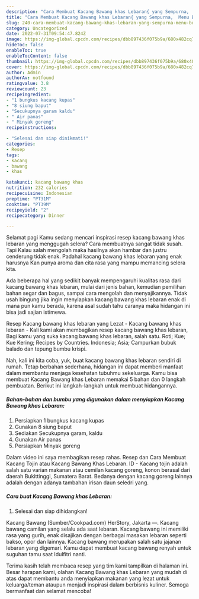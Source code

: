```yaml
---
description: "Cara Membuat Kacang Bawang khas Lebaran{ yang Sempurna,  Menu Buat lebaran"
title: "Cara Membuat Kacang Bawang khas Lebaran{ yang Sempurna,  Menu Buat lebaran"
slug: 240-cara-membuat-kacang-bawang-khas-lebaran-yang-sempurna-menu-buat-lebaran
category: Uncategorized
date: 2022-07-31T09:54:47.824Z
image: https://img-global.cpcdn.com/recipes/dbb897436f075b9a/680x482cq70/kacang-bawang-khas-lebaran-foto-resep-utama.jpg
hideToc: false
enableToc: true
enableTocContent: false
thumbnail: https://img-global.cpcdn.com/recipes/dbb897436f075b9a/680x482cq70/kacang-bawang-khas-lebaran-foto-resep-utama.jpg
cover: https://img-global.cpcdn.com/recipes/dbb897436f075b9a/680x482cq70/kacang-bawang-khas-lebaran-foto-resep-utama.jpg
author: Admin
authorAv: notfound
ratingvalue: 3.8
reviewcount: 23
recipeingredient:
- "1 bungkus kacang kupas"
- "8 siung baput"
- "Secukupnya garam kaldu"
- " Air panas"
- " Minyak goreng"
recipeinstructions:

- "Selesai dan siap dinikmati!"
categories:
- Resep
tags:
- kacang
- bawang
- khas

katakunci: kacang bawang khas 
nutrition: 232 calories
recipecuisine: Indonesian
preptime: "PT31M"
cooktime: "PT39M"
recipeyield: "2"
recipecategory: Dinner

---
```



Selamat pagi Kamu sedang mencari inspirasi resep kacang bawang khas lebaran yang menggugah selera? Cara membuatnya sangat tidak susah. Tapi Kalau salah mengolah maka hasilnya akan hambar dan justru cenderung tidak enak. Padahal kacang bawang khas lebaran yang enak harusnya Kan punya aroma dan cita rasa yang mampu memancing selera kita.


Ada beberapa hal yang sedikit banyak mempengaruhi kualitas rasa dari kacang bawang khas lebaran, mulai dari jenis bahan, kemudian pemilihan bahan segar dan bagus, sampai cara mengolah dan menyajikannya. Tidak usah bingung jika ingin menyiapkan kacang bawang khas lebaran enak di mana pun kamu berada, karena asal sudah tahu caranya maka hidangan ini bisa jadi sajian istimewa.

Resep Kacang bawang khas lebaran yang Lezat - Kacang bawang khas lebaran - Kali kami akan membagikan resep kacang bawang khas lebaran, Bagi kamu yang suka kacang bawang khas lebaran, salah satu. Roti; Kue; Kue Kering; Recipes by Countries. Indonesia; Asia; Campurkan bubuk balado dan tepung bumbu krispi.


Nah, kali ini kita coba, yuk, buat kacang bawang khas lebaran sendiri di rumah. Tetap berbahan sederhana, hidangan ini dapat memberi manfaat dalam membantu menjaga kesehatan tubuhmu sekeluarga. Kamu bisa membuat Kacang Bawang khas Lebaran memakai 5 bahan dan 0 langkah pembuatan. Berikut ini langkah-langkah untuk membuat hidangannya.

<!--inarticleads1-->

##### Bahan-bahan dan bumbu yang digunakan dalam menyiapkan Kacang Bawang khas Lebaran:

1. Persiapkan 1 bungkus kacang kupas
1. Gunakan 8 siung baput
1. Sediakan Secukupnya garam, kaldu
1. Gunakan  Air panas
1. Persiapkan  Minyak goreng


Dalam video ini saya membagikan resep rahas. Resep dan Cara Membuat Kacang Tojin atau Kacang Bawang Khas Lebaran. ID - Kacang tojin adalah salah satu varian makanan atau cemilan kacang goreng, konon berasal dari daerah Bukittinggi, Sumatera Barat. Bedanya dengan kacang goreng lainnya adalah dengan adanya tambahan irisan daun seledri yang. 

<!--inarticleads2-->

##### Cara buat Kacang Bawang khas Lebaran:


1. Selesai dan siap dihidangkan!

Kacang Bawang (Sumber/Cookpad.com) HerStory, Jakarta —. Kacang bawang camilan yang selalu ada saat lebaran. Kacang bawang ini memiliki rasa yang gurih, enak disajikan dengan berbagai masakan lebaran seperti bakso, opor dan lainnya. Kacang bawang merupakan salah satu jajanan lebaran yang digemari. Kamu dapat membuat kacang bawang renyah untuk suguhan tamu saat Idulfitri nanti. 

Terima kasih telah membaca resep yang tim kami tampilkan di halaman ini. Besar harapan kami, olahan Kacang Bawang khas Lebaran yang mudah di atas dapat membantu anda menyiapkan makanan yang lezat untuk keluarga/teman ataupun menjadi inspirasi dalam berbisnis kuliner. Semoga bermanfaat dan selamat mencoba!
